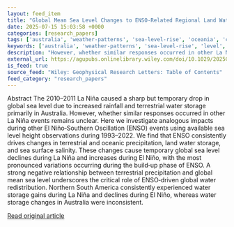 ```yaml
---
layout: feed_item
title: "Global Mean Sea Level Changes to ENSO‐Related Regional Land Water Storage"
date: 2025-07-15 15:03:58 +0000
categories: [research_papers]
tags: ['australia', 'weather-patterns', 'sea-level-rise', 'oceania', 'coastal-impacts', 'el-nino', 'la-nina']
keywords: ['australia', 'weather-patterns', 'sea-level-rise', 'level', 'oceania', 'global', 'mean', 'coastal-impacts']
description: "However, whether similar responses occurred in other La Niña events remains unclear"
external_url: https://agupubs.onlinelibrary.wiley.com/doi/10.1029/2025GL115799?af=R
is_feed: true
source_feed: "Wiley: Geophysical Research Letters: Table of Contents"
feed_category: "research_papers"
---
```


Abstract The 2010–2011 La Niña caused a sharp but temporary drop in global sea level due to increased rainfall and terrestrial water storage primarily in Australia. However, whether similar responses occurred in other La Niña events remains unclear. Here we investigate analogous impacts during other El Niño‐Southern Oscillation (ENSO) events using available sea level height observations during 1993–2022. We find that ENSO consistently drives changes in terrestrial and oceanic precipitation, land water storage, and sea surface salinity. These changes cause temporary global sea level declines during La Niña and increases during El Niño, with the most pronounced variations occurring during the build‐up phase of ENSO. A strong negative relationship between terrestrial precipitation and global mean sea level underscores the critical role of ENSO‐driven global water redistribution. Northern South America consistently experienced water storage gains during La Niña and declines during El Niño, whereas water storage changes in Australia were inconsistent.

[Read original article](https://agupubs.onlinelibrary.wiley.com/doi/10.1029/2025GL115799?af=R)
